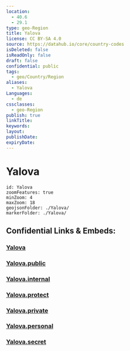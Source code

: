 ```yaml
---
location:
  - 40.6
  - 29.1
type: geo-Region
title: Yalova
license: CC BY-SA 4.0
source: https://datahub.io/core/country-codes
isDeleted: false
isReadOnly: false
draft: false
confidential: public
tags:
  - geo/Country/Region
aliases:
  - Yalova
Languages:
  - de
cssclasses:
  - geo-Region
publish: true
linkTitle:
keywords:
layout:
publishDate:
expiryDate:
---
```


# Yalova

```leaflet
id: Yalova
zoomFeatures: true 
minZoom: 4 
maxZoom: 18
geojsonFolder: ./Yalova/
markerFolder: ./Yalova/
```


## Confidential Links & Embeds: 

### [Yalova](/_Standards/Earth/Continent/Europe/Europe~East/Turkey/Provinces~Turkey/Yalova.md) 

### [Yalova.public](/_public/Earth/Continent/Europe/Europe~East/Turkey/Provinces~Turkey/Yalova.public.md) 

### [Yalova.internal](/_internal/Earth/Continent/Europe/Europe~East/Turkey/Provinces~Turkey/Yalova.internal.md) 

### [Yalova.protect](/_protect/Earth/Continent/Europe/Europe~East/Turkey/Provinces~Turkey/Yalova.protect.md) 

### [Yalova.private](/_private/Earth/Continent/Europe/Europe~East/Turkey/Provinces~Turkey/Yalova.private.md) 

### [Yalova.personal](/_personal/Earth/Continent/Europe/Europe~East/Turkey/Provinces~Turkey/Yalova.personal.md) 

### [Yalova.secret](/_secret/Earth/Continent/Europe/Europe~East/Turkey/Provinces~Turkey/Yalova.secret.md)

